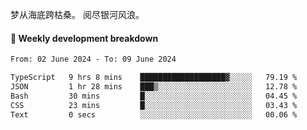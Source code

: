 梦从海底跨枯桑。
阅尽银河风浪。


#### 📝 Weekly development breakdown

<!--START_SECTION:waka-->

```txt
From: 02 June 2024 - To: 09 June 2024

TypeScript   9 hrs 8 mins    ███████████████████▓░░░░░   79.19 %
JSON         1 hr 28 mins    ███▒░░░░░░░░░░░░░░░░░░░░░   12.78 %
Bash         30 mins         █░░░░░░░░░░░░░░░░░░░░░░░░   04.45 %
CSS          23 mins         █░░░░░░░░░░░░░░░░░░░░░░░░   03.43 %
Text         0 secs          ░░░░░░░░░░░░░░░░░░░░░░░░░   00.06 %
```

<!--END_SECTION:waka-->



